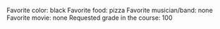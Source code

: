 Favorite color: black
Favorite food: pizza
Favorite musician/band: none
Favorite movie: none
Requested grade in the course: 100
